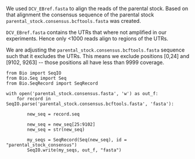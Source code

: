 We used `DCV_EBref.fasta` to align the reads of the parental stock. Based on that alignment the consensus sequence of the parental stock `parental_stock.consensus.bcftools.fasta` was created.

`DCV_EBref.fasta` contains the UTRs that where not amplified in our experiments. Hence only <1000 reads align to regions of the UTRs.

We are adjusting the `parental_stock.consensus.bcftools.fasta` sequence such that it excludes the UTRs.
This means we exclude positions [0,24] and [9102, 9263] -- those positions all have less than 9999 coverage.


```
from Bio import SeqIO
from Bio.Seq import Seq
from Bio.SeqRecord import SeqRecord

with open('parental_stock.consensus.fasta', 'w') as out_f:
    for record in SeqIO.parse('parental_stock.consensus.bcftools.fasta', 'fasta'):

        new_seq = record.seq

        new_seq = new_seq[25:9102]
        new_seq = str(new_seq)

        my_seqs = SeqRecord(Seq(new_seq), id = "parental_stock_consensus")
        SeqIO.write(my_seqs, out_f, "fasta")

```
